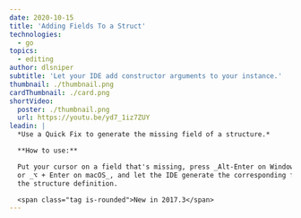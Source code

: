 ```yaml
---
date: 2020-10-15
title: 'Adding Fields To a Struct'
technologies:
  - go
topics:
  - editing
author: dlsniper
subtitle: 'Let your IDE add constructor arguments to your instance.'
thumbnail: ./thumbnail.png
cardThumbnail: ./card.png
shortVideo:
  poster: ./thumbnail.png
  url: https://youtu.be/yd7_1iz7ZUY
leadin: |
  *Use a Quick Fix to generate the missing field of a structure.*

  **How to use:**

  Put your cursor on a field that's missing, press _Alt-Enter on Windows/Linux_
  or _⌥ + Enter on macOS_, and let the IDE generate the corresponding field in
  the structure definition.

  <span class="tag is-rounded">New in 2017.3</span>
---
```



